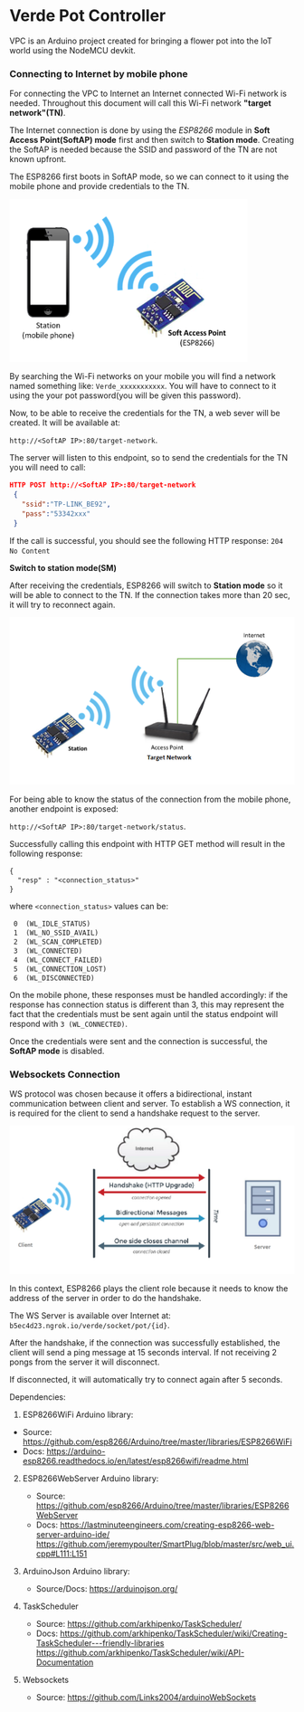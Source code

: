 # Verde Pot Controller

VPC is an Arduino project created for bringing a flower pot into the IoT world using the NodeMCU devkit.



 ### Connecting to Internet by mobile phone
For connecting the VPC to Internet an Internet connected Wi-Fi network is needed. Throughout this document will call this Wi-Fi network **"target network"(TN)**.  

The Internet connection is done by using the *ESP8266* module in **Soft Access Point(SoftAP) mode** first and then switch to **Station mode**. Creating the SoftAP is needed because the SSID and password of the TN are not known upfront.

The ESP8266 first boots in SoftAP mode, so we can connect to it using the mobile phone and provide credentials to the TN.

![ESP8266 Soft Access Point mode](doc/images/SAP_mode.png "ESP8266 Soft Access Point mode")

By searching the Wi-Fi networks on your mobile you will find a network named something like: `Verde_xxxxxxxxxxx`. You will have to connect to it using the your pot password(you will be given this password).

Now, to be able to receive the credentials for the TN, a web sever will be created. It will be available at:

 `http://<SoftAP IP>:80/target-network`.

 The server will listen to this endpoint, so to send the credentials for the TN you will need to call:
```json
HTTP POST http://<SoftAP IP>:80/target-network
 {
   "ssid":"TP-LINK_BE92",
   "pass":"53342xxx"
 }
```
If the call is successful, you should see the following HTTP response:
`204 No Content`

**Switch to station mode(SM)**


After receiving the credentials, ESP8266 will switch to **Station mode** so it will be able to connect to the TN.  If the connection takes more than 20 sec, it will try to reconnect again.

![ESP8266 Station mode](doc/images/station_mode.png "ESP8266 Station mode")


For being able to know the status of the connection from the mobile phone, another endpoint is exposed:

`http://<SoftAP IP>:80/target-network/status`.

Successfully calling this endpoint with HTTP GET method will result in the following response:
```
{
  "resp" : "<connection_status>"
}
```  
where `<connection_status>` values can be:
```
 0  (WL_IDLE_STATUS)
 1  (WL_NO_SSID_AVAIL)
 2  (WL_SCAN_COMPLETED)
 3  (WL_CONNECTED)
 4  (WL_CONNECT_FAILED)
 5  (WL_CONNECTION_LOST)
 6  (WL_DISCONNECTED)
```
On the mobile phone, these responses must be handled accordingly: if the response has connection status is different than 3, this may represent the fact that the credentials must be sent again until the status endpoint will respond with `3 (WL_CONNECTED)`.


Once the credentials were sent and the connection is successful, the **SoftAP mode** is disabled.


 ### Websockets Connection

WS protocol was chosen because it offers a bidirectional, instant communication between client and server. To establish a WS connection, it is required for the client to send a handshake request to the server.

![ESP8266 Station mode](doc/images/WS.png "ESP8266 Station mode")

In this context, ESP8266 plays the client role because it needs to know the address of the server in order to do the handshake.

The WS Server is available over Internet at: `b5ec4d23.ngrok.io/verde/socket/pot/{id}`.

After the handshake, if the connection was successfully established, the client will send a ping message at 15 seconds interval. If not receiving 2 pongs from the server it will disconnect.

If disconnected, it will automatically try to connect again after 5 seconds.



Dependencies:
1.  ESP8266WiFi Arduino library:

  * Source: https://github.com/esp8266/Arduino/tree/master/libraries/ESP8266WiFi
  * Docs: https://arduino-esp8266.readthedocs.io/en/latest/esp8266wifi/readme.html

2. ESP8266WebServer Arduino library:

    * Source: https://github.com/esp8266/Arduino/tree/master/libraries/ESP8266WebServer
    * Docs: https://lastminuteengineers.com/creating-esp8266-web-server-arduino-ide/
      https://github.com/jeremypoulter/SmartPlug/blob/master/src/web_ui.cpp#L111:L151

3. ArduinoJson Arduino library:
    * Source/Docs: https://arduinojson.org/

4. TaskScheduler
    * Source: https://github.com/arkhipenko/TaskScheduler/
    * Docs: https://github.com/arkhipenko/TaskScheduler/wiki/Creating-TaskScheduler---friendly-libraries
            https://github.com/arkhipenko/TaskScheduler/wiki/API-Documentation

5. Websockets
    * Source: https://github.com/Links2004/arduinoWebSockets

